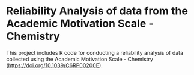 # Reliability Analysis of data from the Academic Motivation Scale - Chemistry

This project includes R code for conducting a reliability analysis of data collected using the Academic Motivation Scale - Chemistry (https://doi.org/10.1039/C6RP00200E).
